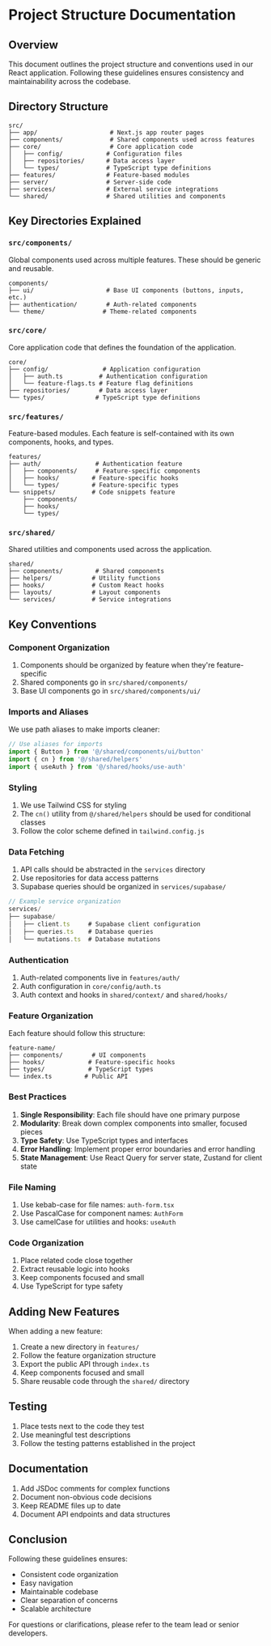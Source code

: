 # Project Structure Documentation

## Overview

This document outlines the project structure and conventions used in our React application. Following these guidelines ensures consistency and maintainability across the codebase.

## Directory Structure

```
src/
├── app/                    # Next.js app router pages
├── components/             # Shared components used across features
├── core/                   # Core application code
│   ├── config/            # Configuration files
│   ├── repositories/      # Data access layer
│   └── types/             # TypeScript type definitions
├── features/              # Feature-based modules
├── server/                # Server-side code
├── services/              # External service integrations
└── shared/                # Shared utilities and components
```

## Key Directories Explained

### `src/components/`

Global components used across multiple features. These should be generic and reusable.

```
components/
├── ui/                    # Base UI components (buttons, inputs, etc.)
├── authentication/        # Auth-related components
└── theme/                # Theme-related components
```

### `src/core/`

Core application code that defines the foundation of the application.

```
core/
├── config/               # Application configuration
│   ├── auth.ts          # Authentication configuration
│   └── feature-flags.ts # Feature flag definitions
├── repositories/        # Data access layer
└── types/              # TypeScript type definitions
```

### `src/features/`

Feature-based modules. Each feature is self-contained with its own components, hooks, and types.

```
features/
├── auth/               # Authentication feature
│   ├── components/     # Feature-specific components
│   ├── hooks/         # Feature-specific hooks
│   └── types/         # Feature-specific types
└── snippets/          # Code snippets feature
    ├── components/
    ├── hooks/
    └── types/
```

### `src/shared/`

Shared utilities and components used across the application.

```
shared/
├── components/         # Shared components
├── helpers/           # Utility functions
├── hooks/             # Custom React hooks
├── layouts/           # Layout components
└── services/          # Service integrations
```

## Key Conventions

### Component Organization

1. Components should be organized by feature when they're feature-specific
2. Shared components go in `src/shared/components/`
3. Base UI components go in `src/shared/components/ui/`

### Imports and Aliases

We use path aliases to make imports cleaner:

```typescript
// Use aliases for imports
import { Button } from '@/shared/components/ui/button'
import { cn } from '@/shared/helpers'
import { useAuth } from '@/shared/hooks/use-auth'
```

### Styling

1. We use Tailwind CSS for styling
2. The `cn()` utility from `@/shared/helpers` should be used for conditional classes
3. Follow the color scheme defined in `tailwind.config.js`

### Data Fetching

1. API calls should be abstracted in the `services` directory
2. Use repositories for data access patterns
3. Supabase queries should be organized in `services/supabase/`

```typescript
// Example service organization
services/
├── supabase/
│   ├── client.ts     # Supabase client configuration
│   ├── queries.ts    # Database queries
│   └── mutations.ts  # Database mutations
```

### Authentication

1. Auth-related components live in `features/auth/`
2. Auth configuration in `core/config/auth.ts`
3. Auth context and hooks in `shared/context/` and `shared/hooks/`

### Feature Organization

Each feature should follow this structure:

```
feature-name/
├── components/        # UI components
├── hooks/            # Feature-specific hooks
├── types/            # TypeScript types
└── index.ts         # Public API
```

### Best Practices

1. **Single Responsibility**: Each file should have one primary purpose
2. **Modularity**: Break down complex components into smaller, focused pieces
3. **Type Safety**: Use TypeScript types and interfaces
4. **Error Handling**: Implement proper error boundaries and error handling
5. **State Management**: Use React Query for server state, Zustand for client state

### File Naming

1. Use kebab-case for file names: `auth-form.tsx`
2. Use PascalCase for component names: `AuthForm`
3. Use camelCase for utilities and hooks: `useAuth`

### Code Organization

1. Place related code close together
2. Extract reusable logic into hooks
3. Keep components focused and small
4. Use TypeScript for type safety

## Adding New Features

When adding a new feature:

1. Create a new directory in `features/`
2. Follow the feature organization structure
3. Export the public API through `index.ts`
4. Keep components focused and small
5. Share reusable code through the `shared/` directory

## Testing

1. Place tests next to the code they test
2. Use meaningful test descriptions
3. Follow the testing patterns established in the project

## Documentation

1. Add JSDoc comments for complex functions
2. Document non-obvious code decisions
3. Keep README files up to date
4. Document API endpoints and data structures

## Conclusion

Following these guidelines ensures:
- Consistent code organization
- Easy navigation
- Maintainable codebase
- Clear separation of concerns
- Scalable architecture

For questions or clarifications, please refer to the team lead or senior developers.